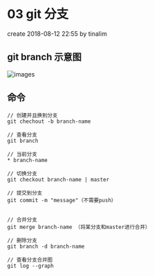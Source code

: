# 03 git 分支
create 2018-08-12 22:55 by tinalim

## git branch 示意图
![images](https://github.com/Tinalst/Tina-s-Javascript-note/blob/master/images/git/03-1.png)

## 命令
```
// 创建并且换到分支
git chechout -b branch-name

// 查看分支
git branch

// 当前分支
* branch-name

// 切换分支
git checkout branch-name | master

// 提交到分支
git commit -m "message"（不需要push）


// 合并分支
git merge branch-name （将某分支和master进行合并）

// 删除分支
git branch -d branch-name

// 查看分支合并图
git log --graph 
```